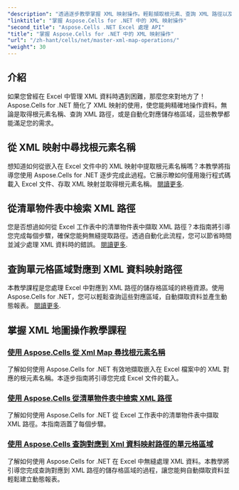 ```yaml
---
"description": "透過逐步教學掌握 XML 映射操作。輕鬆擷取根元素、查詢 XML 路徑以及對應 Excel 檔案中的儲存格區域。"
"linktitle": "掌握 Aspose.Cells for .NET 中的 XML 映射操作"
"second_title": "Aspose.Cells .NET Excel 處理 API"
"title": "掌握 Aspose.Cells for .NET 中的 XML 映射操作"
"url": "/zh-hant/cells/net/master-xml-map-operations/"
"weight": 30
---
```


## 介紹

如果您曾經在 Excel 中管理 XML 資料時遇到困難，那麼您來對地方了！ Aspose.Cells for .NET 簡化了 XML 映射的使用，使您能夠精確地操作資料。無論是取得根元素名稱、查詢 XML 路徑，或是自動化對應儲存格區域，這些教學都能滿足您的需求。

## 從 XML 映射中尋找根元素名稱  
想知道如何從嵌入在 Excel 文件中的 XML 映射中提取根元素名稱嗎？本教學將指導您使用 Aspose.Cells for .NET 逐步完成此過程。它展示瞭如何僅用幾行程式碼載入 Excel 文件、存取 XML 映射並取得根元素名稱。 [閱讀更多](./find-root-element-name-from-xml-map/).

## 從清單物件表中檢索 XML 路徑  
您是否想過如何從 Excel 工作表中的清單物件表中擷取 XML 路徑？本指南將引導您完成每個步驟，確保您能夠無縫提取路徑。透過自動化此流程，您可以節省時間並減少處理 XML 資料時的錯誤。 [閱讀更多](./retrieve-xml-path-from-list-object-table/).

## 查詢單元格區域對應到 XML 資料映射路徑  
本教學課程是您處理 Excel 中對應到 XML 路徑的儲存格區域的終極資源。使用 Aspose.Cells for .NET，您可以輕鬆查詢這些對應區域，自動擷取資料並產生動態報表。 [閱讀更多](./query-cell-areas-mapped-to-xml-data-map-path/).

## 掌握 XML 地圖操作教學課程
### [使用 Aspose.Cells 從 Xml Map 尋找根元素名稱](./find-root-element-name-from-xml-map/)
了解如何使用 Aspose.Cells for .NET 有效地擷取嵌入在 Excel 檔案中的 XML 對應的根元素名稱。本逐步指南將引導您完成 Excel 文件的載入。
### [使用 Aspose.Cells 從清單物件表中檢索 XML 路徑](./retrieve-xml-path-from-list-object-table/)
了解如何使用 Aspose.Cells for .NET 從 Excel 工作表中的清單物件表中擷取 XML 路徑。本指南涵蓋了每個步驟。
### [使用 Aspose.Cells 查詢對應到 Xml 資料映射路徑的單元格區域](./query-cell-areas-mapped-to-xml-data-map-path/)
了解如何使用 Aspose.Cells for .NET 在 Excel 中無縫處理 XML 資料。本教學將引導您完成查詢對應到 XML 路徑的儲存格區域的過程，讓您能夠自動擷取資料並輕鬆建立動態報表。